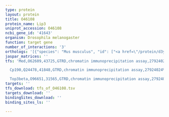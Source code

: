 ```yaml
---
type: protein
layout: protein
title: O46108
protein_name: Lip3
uniprot_accession: O46108
ncbi_gene_id: '41643'
organism: Drosophila melanogaster
function: target gene
number_of_interactions: '3'
orthologs: '[{"species": "Mus musculus", "id": ["<a href=\"/protein/d3yy49\">D3YY49</a>", "<a href=\"/protein/q8bm14\">Q8BM14</a>", "<a href=\"/protein/q8k2a6\">Q8K2A6</a>", "<a href=\"/protein/q9z0m5\">Q9Z0M5</a>"]}, {"species": "Rattus norvegicus", "id": ["D3ZUQ1", "P04634", "D4A9L7", "D4AA61", "<a href=\"/protein/q6imy6\">Q6IMY6</a>"]}, {"species": "Caenorhabditis elegans", "id": ["<a href=\"/protein/o16956\">O16956</a>", "<a href=\"/protein/q20449\">Q20449</a>", "<a href=\"/protein/q93789\">Q93789</a>"]}, {"species": "Saccharomyces cerevisiae", "id": ["<a href=\"/protein/p34163\">P34163</a>"]}]'
jaspar_matrices: ''
tfs: 'Med,O62609,43725,GTRD,chromatin immunoprecipitation assay,27924024%5Buid%5D,No

  Cp190,Q24478,41848,GTRD,chromatin immunoprecipitation assay,27924024%5Buid%5D,No

  Top3beta,O96651,31565,GTRD,chromatin immunoprecipitation assay,27924024%5Buid%5D,No'
targets: ''
tfs_download: tfs_of_O46108.tsv
targets_download: ''
bindingSites_download: ''
binding_sites_ls: ''

---
```

